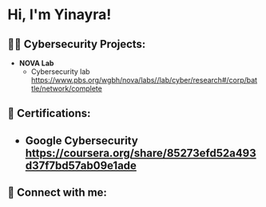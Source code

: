 <h1>Hi, I'm Yinayra! 

<h2>👨‍💻 Cybersecurity Projects:</h2>

- <b>NOVA Lab</b>
  - Cybersecurity lab https://www.pbs.org/wgbh/nova/labs//lab/cyber/research#/corp/battle/network/complete
 
<h2>📄 Certifications: <h2>

- <b> Google Cybersecurity</b> https://coursera.org/share/85273efd52a493d37f7bd57ab09e1ade

<h2> 🤳 Connect with me:</h2>

